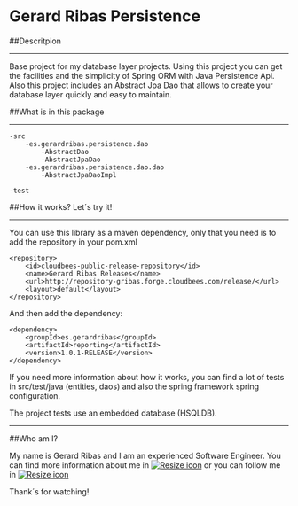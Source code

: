 # Gerard Ribas Persistence

##Descritpion
***
Base project for my database layer projects. Using this project you can get the facilities and the simplicity of Spring ORM with Java Persistence Api. Also this project includes an Abstract Jpa Dao that allows to create your database layer quickly and easy to maintain.

##What is in this package
***
	-src
		-es.gerardribas.persistence.dao
			-AbstractDao
			-AbstractJpaDao
		-es.gerardribas.persistence.dao.dao
			-AbstractJpaDaoImpl

	-test

##How it works? Let´s try it!
***
You can use this library as a maven dependency, only that you need is to add the repository in your pom.xml
	
	<repository>
		<id>cloudbees-public-release-repository</id>
		<name>Gerard Ribas Releases</name>
		<url>http://repository-gribas.forge.cloudbees.com/release/</url>
		<layout>default</layout>
	</repository>
	
And then add the dependency:

	<dependency>
		<groupId>es.gerardribas</groupId>
		<artifactId>reporting</artifactId>
		<version>1.0.1-RELEASE</version>
	</dependency>
	
If you need more information about how it works, you can find a lot of tests in src/test/java (entities, daos) and also the spring framework spring configuration.

The project tests use an embedded database (HSQLDB). 

***

##Who am I?

My name is Gerard Ribas and I am an experienced Software Engineer. You can find more information about me in [![Resize icon][1]](http://ie.linkedin.com/in/gerardribas "Linkedin") or you can follow me in [![Resize icon][2]](https://twitter.com/gerard_ribas "Twitter")

Thank´s for watching!

[1]: http://cdn3.iconfinder.com/data/icons/free-social-icons/67/linkedin_square_color-24.png "Linkedin"

[2]: http://cdn3.iconfinder.com/data/icons/free-social-icons/67/twitter_square-24.png "Twitter"